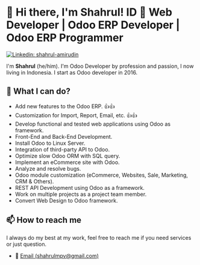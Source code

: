 # 👋 Hi there, I'm Shahrul! ID 📍 Web Developer | Odoo ERP Developer | Odoo ERP Programmer

[![Linkedin: shahrul-amirudin](https://img.shields.io/badge/-Shahrul%20Amr.-blue?style=flat-square&logo=Linkedin&logoColor=white&link=https://www.linkedin.com/in/shahrul-amirudin/)](https://www.linkedin.com/in/shahrul-amirudin/)

I'm **Shahrul** (he/him). I'm Odoo Developer by profession and passion, I now living in Indonesia. I start as Odoo developer in 2016.

## 💪 What I can do?

<!-- WHATIDO:START -->
- Add new features to the Odoo ERP. 👍👍
- Customization for Import, Report, Email, etc. 👍👍
- Develop functional and tested web applications using Odoo as framework.
- Front-End and Back-End Development.
- Install Odoo to Linux Server.
- Integration of third-party API to Odoo.
- Optimize slow Odoo ORM with SQL query.
- Implement an eCommerce site with Odoo.
- Analyze and resolve bugs.
- Odoo module customization (eCommerce, Websites, Sale, Marketing, CRM & Others).
- REST API Development using Odoo as a framework.
- Work on multiple projects as a project team member.
- Convert Web Design to Odoo framework.
<!-- WHATIDO:END -->

## 📫 How to reach me

I always do my best at my work, feel free to reach me if you need services or just question.

* 💬 [Email (shahrulmpv@gmail.com)](mailto:shahrulmpv@gmail.com)
